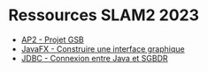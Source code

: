 # Ressources SLAM2 2023

- [AP2 - Projet GSB](https://github.com/rose-line/ap2-gsb-2023)
- [JavaFX - Construire une interface graphique](javafx.md)
- [JDBC - Connexion entre Java et SGBDR](jdbc.md)
